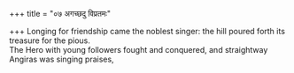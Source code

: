 +++
title = "०७ अगच्छदु विप्रतमः"

+++
Longing for friendship came the noblest singer: the hill poured forth its treasure for the pious.  
     The Hero with young followers fought and conquered, and straightway Angiras was singing praises,